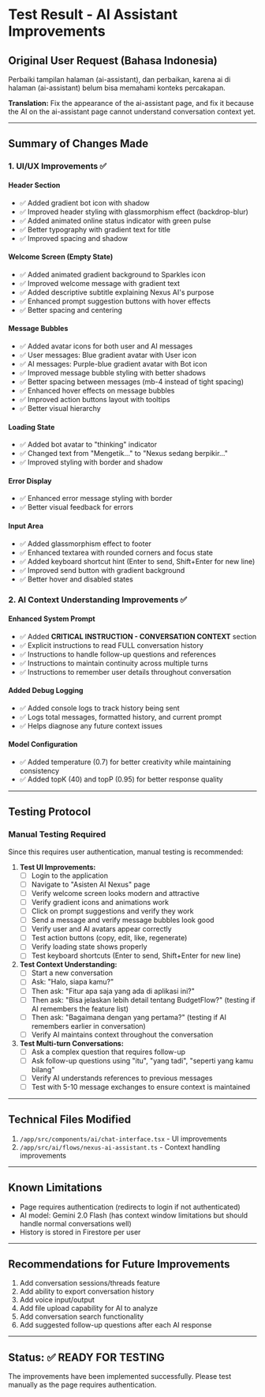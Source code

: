 # Test Result - AI Assistant Improvements

## Original User Request (Bahasa Indonesia)
Perbaiki tampilan halaman (ai-assistant), dan perbaikan, karena ai di halaman (ai-assistant) belum bisa memahami konteks percakapan.

**Translation:**
Fix the appearance of the ai-assistant page, and fix it because the AI on the ai-assistant page cannot understand conversation context yet.

---

## Summary of Changes Made

### 1. UI/UX Improvements ✅

#### Header Section
- ✅ Added gradient bot icon with shadow
- ✅ Improved header styling with glassmorphism effect (backdrop-blur)
- ✅ Added animated online status indicator with green pulse
- ✅ Better typography with gradient text for title
- ✅ Improved spacing and shadow

#### Welcome Screen (Empty State)
- ✅ Added animated gradient background to Sparkles icon
- ✅ Improved welcome message with gradient text
- ✅ Added descriptive subtitle explaining Nexus AI's purpose
- ✅ Enhanced prompt suggestion buttons with hover effects
- ✅ Better spacing and centering

#### Message Bubbles
- ✅ Added avatar icons for both user and AI messages
- ✅ User messages: Blue gradient avatar with User icon
- ✅ AI messages: Purple-blue gradient avatar with Bot icon
- ✅ Improved message bubble styling with better shadows
- ✅ Better spacing between messages (mb-4 instead of tight spacing)
- ✅ Enhanced hover effects on message bubbles
- ✅ Improved action buttons layout with tooltips
- ✅ Better visual hierarchy

#### Loading State
- ✅ Added bot avatar to "thinking" indicator
- ✅ Changed text from "Mengetik..." to "Nexus sedang berpikir..."
- ✅ Improved styling with border and shadow

#### Error Display
- ✅ Enhanced error message styling with border
- ✅ Better visual feedback for errors

#### Input Area
- ✅ Added glassmorphism effect to footer
- ✅ Enhanced textarea with rounded corners and focus state
- ✅ Added keyboard shortcut hint (Enter to send, Shift+Enter for new line)
- ✅ Improved send button with gradient background
- ✅ Better hover and disabled states

### 2. AI Context Understanding Improvements ✅

#### Enhanced System Prompt
- ✅ Added **CRITICAL INSTRUCTION - CONVERSATION CONTEXT** section
- ✅ Explicit instructions to read FULL conversation history
- ✅ Instructions to handle follow-up questions and references
- ✅ Instructions to maintain continuity across multiple turns
- ✅ Instructions to remember user details throughout conversation

#### Added Debug Logging
- ✅ Added console logs to track history being sent
- ✅ Logs total messages, formatted history, and current prompt
- ✅ Helps diagnose any future context issues

#### Model Configuration
- ✅ Added temperature (0.7) for better creativity while maintaining consistency
- ✅ Added topK (40) and topP (0.95) for better response quality

---

## Testing Protocol

### Manual Testing Required
Since this requires user authentication, manual testing is recommended:

1. **Test UI Improvements:**
   - [ ] Login to the application
   - [ ] Navigate to "Asisten AI Nexus" page
   - [ ] Verify welcome screen looks modern and attractive
   - [ ] Verify gradient icons and animations work
   - [ ] Click on prompt suggestions and verify they work
   - [ ] Send a message and verify message bubbles look good
   - [ ] Verify user and AI avatars appear correctly
   - [ ] Test action buttons (copy, edit, like, regenerate)
   - [ ] Verify loading state shows properly
   - [ ] Test keyboard shortcuts (Enter to send, Shift+Enter for new line)

2. **Test Context Understanding:**
   - [ ] Start a new conversation
   - [ ] Ask: "Halo, siapa kamu?"
   - [ ] Then ask: "Fitur apa saja yang ada di aplikasi ini?"
   - [ ] Then ask: "Bisa jelaskan lebih detail tentang BudgetFlow?" (testing if AI remembers the feature list)
   - [ ] Then ask: "Bagaimana dengan yang pertama?" (testing if AI remembers earlier in conversation)
   - [ ] Verify AI maintains context throughout the conversation

3. **Test Multi-turn Conversations:**
   - [ ] Ask a complex question that requires follow-up
   - [ ] Ask follow-up questions using "itu", "yang tadi", "seperti yang kamu bilang"
   - [ ] Verify AI understands references to previous messages
   - [ ] Test with 5-10 message exchanges to ensure context is maintained

---

## Technical Files Modified

1. `/app/src/components/ai/chat-interface.tsx` - UI improvements
2. `/app/src/ai/flows/nexus-ai-assistant.ts` - Context handling improvements

---

## Known Limitations

- Page requires authentication (redirects to login if not authenticated)
- AI model: Gemini 2.0 Flash (has context window limitations but should handle normal conversations well)
- History is stored in Firestore per user

---

## Recommendations for Future Improvements

1. Add conversation sessions/threads feature
2. Add ability to export conversation history
3. Add voice input/output
4. Add file upload capability for AI to analyze
5. Add conversation search functionality
6. Add suggested follow-up questions after each AI response

---

## Status: ✅ READY FOR TESTING

The improvements have been implemented successfully. Please test manually as the page requires authentication.
